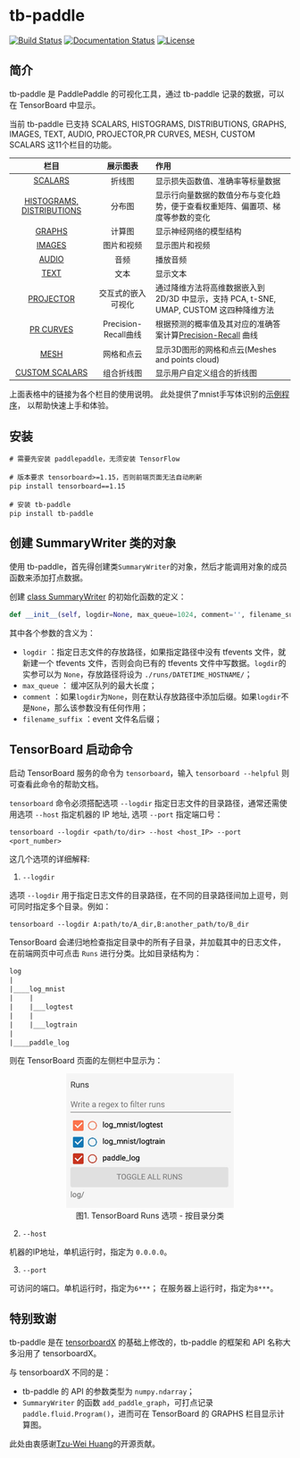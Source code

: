 # tb-paddle
[![Build Status](https://travis-ci.org/linshuliang/tb-paddle.svg?branch=master)](https://travis-ci.org/linshuliang/tb-paddle)
[![Documentation Status](https://img.shields.io/badge/docs-latest-brightgreen.svg?style=flat)](https://github.com/linshuliang/tb-paddle/blob/master/README.md)
[![License](https://img.shields.io/badge/license-MIT-blue.svg)](LICENSE)

## 简介

tb-paddle 是 PaddlePaddle 的可视化工具，通过 tb-paddle 记录的数据，可以在 TensorBoard 中显示。

当前 tb-paddle 已支持 SCALARS, HISTOGRAMS, DISTRIBUTIONS, GRAPHS, IMAGES, TEXT,
AUDIO, PROJECTOR,PR CURVES, MESH, CUSTOM SCALARS 这11个栏目的功能。

|栏目|展示图表|作用|
|:----:|:---:|:---|
|[SCALARS](instructions/SCALARS_instructions.md)|折线图|显示损失函数值、准确率等标量数据|
|[HISTOGRAMS, DISTRIBUTIONS](instructions/HISTOGRAMS_DISTRIBUTIONS_instructions.md)|分布图|显示行向量数据的数值分布与变化趋势，便于查看权重矩阵、偏置项、梯度等参数的变化|
|[GRAPHS](instructions/GRAPHS_instructions.md)|计算图|显示神经网络的模型结构|
|[IMAGES](instructions/IMAGES_instructions.md)|图片和视频|显示图片和视频|
|[AUDIO](instructions/AUDIO_instructions.md)|音频|播放音频|
|[TEXT](instructions/TEXT_instructions.md)|文本|显示文本|
|[PROJECTOR](instructions/PROJECTOR_instructions.md)|交互式的嵌入可视化|通过降维方法将高维数据嵌入到 2D/3D 中显示，支持 PCA, t-SNE, UMAP, CUSTOM 这四种降维方法|
|[PR CURVES](instructions/PR-CURVES_instructions.md)|Precision-Recall曲线|根据预测的概率值及其对应的准确答案计算[Precision-Recall](https://en.wikipedia.org/wiki/Precision_and_recall) 曲线|
|[MESH](instructions/MESH_instructions.md)|网格和点云|显示3D图形的网格和点云(Meshes and points cloud)|
|[CUSTOM SCALARS](instructions/CUSTOM_SCALARS_instructions.md)|组合折线图|显示用户自定义组合的折线图|

上面表格中的链接为各个栏目的使用说明。
此处提供了mnist手写体识别的[示例程序](API_demo/mnist_log-demo.py)，
以帮助快速上手和体验。

## 安装

```
# 需要先安装 paddlepaddle，无须安装 TensorFlow

# 版本要求 tensorboard>=1.15，否则前端页面无法自动刷新
pip install tensorboard==1.15

# 安装 tb-paddle
pip install tb-paddle
```

## 创建 SummaryWriter 类的对象

使用 tb-paddle，首先得创建类`SummaryWriter`的对象，然后才能调用对象的成员函数来添加打点数据。

创建 [class SummaryWriter](tb_paddle/writer.py#L177) 的初始化函数的定义：

```python
def __init__(self, logdir=None, max_queue=1024, comment='', filename_suffix='', **kwargs):
```

其中各个参数的含义为：

* `logdir` ：指定日志文件的存放路径，如果指定路径中没有 tfevents 文件，就新建一个 tfevents 文件，否则会向已有的 tfevents 文件中写数据。`logdir`的实参可以为 `None`，存放路径将设为 `./runs/DATETIME_HOSTNAME/`；
* `max_queue` ： 缓冲区队列的最大长度；
* `comment` ：如果`logdir`为`None`，则在默认存放路径中添加后缀。如果`logdir`不是`None`，那么该参数没有任何作用；
* `filename_suffix` ：event 文件名后缀；

## TensorBoard 启动命令

启动 TensorBoard 服务的命令为 `tensorboard`，输入 `tensorboard --helpful` 则可查看此命令的帮助文档。

`tensorboard` 命令必须搭配选项 `--logdir` 指定日志文件的目录路径，通常还需使用选项 `--host` 指定机器的 IP 地址, 选项 `--port` 指定端口号：

```
tensorboard --logdir <path/to/dir> --host <host_IP> --port <port_number>
```

这几个选项的详细解释:

1. `--logdir`

选项 `--logdir` 用于指定日志文件的目录路径，在不同的目录路径间加上逗号，则可同时指定多个目录。例如：

```
tensorboard --logdir A:path/to/A_dir,B:another_path/to/B_dir
```

TensorBoard 会递归地检查指定目录中的所有子目录，并加载其中的日志文件，在前端网页中可点击 `Runs` 进行分类。比如目录结构为：

```
log
|
|____log_mnist
|    |
|    |___logtest
|    |
|    |___logtrain
|   
|____paddle_log
```

则在 TensorBoard 页面的左侧栏中显示为：

<p align="center">
<img src="./screenshots/tensorboard_manuals/Runs.png" width=300><br/>
图1. TensorBoard Runs 选项 - 按目录分类 <br/>

2. `--host`

机器的IP地址，单机运行时，指定为 `0.0.0.0`。

3. `--port`

可访问的端口。单机运行时，指定为`6***`； 在服务器上运行时，指定为`8***`。

## 特别致谢

tb-paddle 是在 [tensorboardX](https://github.com/lanpa/tensorboardX) 的基础上修改的，tb-paddle 的框架和 API 名称大多沿用了 tensorboardX。

与 tensorboardX 不同的是：

* tb-paddle 的 API 的参数类型为 `numpy.ndarray`；
* `SummaryWriter` 的函数 `add_paddle_graph`，可打点记录 `paddle.fluid.Program()`，进而可在 TensorBoard 的 GRAPHS 栏目显示计算图。

此处由衷感谢[Tzu-Wei Huang](https://github.com/lanpa)的开源贡献。
